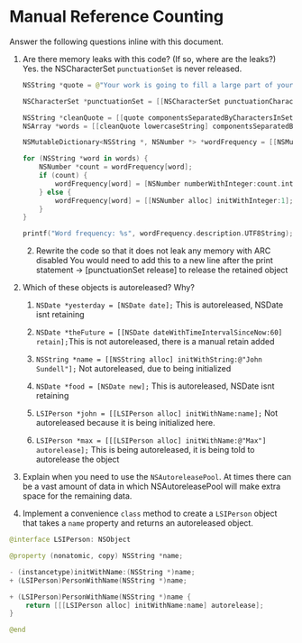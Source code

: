 # Manual Reference Counting

Answer the following questions inline with this document.

1. Are there memory leaks with this code? (If so, where are the leaks?)
Yes. the NSCharacterSet  `punctuationSet` is never released.

	```swift
	NSString *quote = @"Your work is going to fill a large part of your life, and the only way to be truly satisfied is to do what you believe is great work. And the only way to do great work is to love what you do. If you haven't found it yet, keep looking. Don't settle. As with all matters of the heart, you'll know when you find it. - Steve Jobs";

	NSCharacterSet *punctuationSet = [[NSCharacterSet punctuationCharacterSet] retain];

	NSString *cleanQuote = [[quote componentsSeparatedByCharactersInSet:punctuationSet] componentsJoinedByString:@""];
	NSArray *words = [[cleanQuote lowercaseString] componentsSeparatedByString:@" "];

	NSMutableDictionary<NSString *, NSNumber *> *wordFrequency = [[NSMutableDictionary alloc] init];

	for (NSString *word in words) {
		NSNumber *count = wordFrequency[word];
		if (count) {
			wordFrequency[word] = [NSNumber numberWithInteger:count.integerValue + 1];
		} else {
			wordFrequency[word] = [[NSNumber alloc] initWithInteger:1];
		}
	}

	printf("Word frequency: %s", wordFrequency.description.UTF8String);
	```

	2. Rewrite the code so that it does not leak any memory with ARC disabled
    You would need to add this to a new line after the print statement ->  [punctuationSet release] to release the retained object 

2. Which of these objects is autoreleased?  Why?

	1. `NSDate *yesterday = [NSDate date];` This is autoreleased, NSDate isnt retaining 
	
	2. `NSDate *theFuture = [[NSDate dateWithTimeIntervalSinceNow:60] retain];`This  is not autoreleased, there is a manual retain added
	
	3. `NSString *name = [[NSString alloc] initWithString:@"John Sundell"];` Not autoreleased, due to being initialized
	
	4. `NSDate *food = [NSDate new];` This is autoreleased, NSDate isnt retaining
	
	5. `LSIPerson *john = [[LSIPerson alloc] initWithName:name];` Not autoreleased because it is being initialized here.
	
	6. `LSIPerson *max = [[[LSIPerson alloc] initWithName:@"Max"] autorelease];` This is being autoreleased, it is being told to autorelease the object

3. Explain when you need to use the `NSAutoreleasePool`.
  At times there can be a vast amount of data in which NSAutoreleasePool will make extra space for the remaining data.


4. Implement a convenience `class` method to create a `LSIPerson` object that takes a `name` property and returns an autoreleased object.

```swift
@interface LSIPerson: NSObject

@property (nonatomic, copy) NSString *name;

- (instancetype)initWithName:(NSString *)name;
+ (LSIPerson)PersonWithName(NSString *)name;

+ (LSIPerson)PersonWithName(NSString *)name {
    return [[[LSIPerson alloc] initWithName:name] autorelease];
}

@end
```
